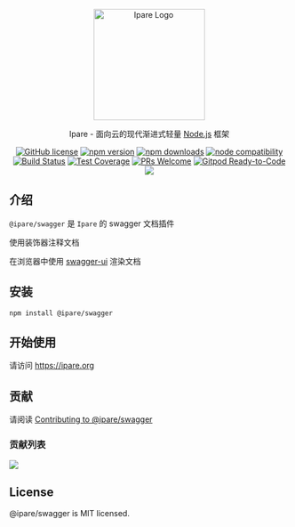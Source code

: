 <p align="center">
  <a href="https://ipare.org/" target="blank"><img src="https://ipare.org/images/logo.png" alt="Ipare Logo" width="200"/></a>
</p>

<p align="center">Ipare - 面向云的现代渐进式轻量 <a href="http://nodejs.org" target="_blank">Node.js</a> 框架</p>
<p align="center">
    <a href="https://github.com/ipare/swagger/blob/main/LICENSE" target="_blank"><img src="https://img.shields.io/badge/license-MIT-blue.svg" alt="GitHub license" /></a>
    <a href=""><img src="https://img.shields.io/npm/v/@ipare/swagger.svg" alt="npm version"></a>
    <a href=""><img src="https://badgen.net/npm/dt/@ipare/swagger" alt="npm downloads"></a>
    <a href="https://nodejs.org/en/about/releases/"><img src="https://img.shields.io/node/v/@ipare/swagger.svg" alt="node compatibility"></a>
    <a href="#"><img src="https://github.com/ipare/swagger/actions/workflows/test.yml/badge.svg?branch=main" alt="Build Status"></a>
    <a href="https://codecov.io/gh/ipare/swagger/branch/main"><img src="https://img.shields.io/codecov/c/github/ipare/swagger/main.svg" alt="Test Coverage"></a>
    <a href="https://github.com/ipare/swagger/pulls"><img src="https://img.shields.io/badge/PRs-welcome-brightgreen.svg" alt="PRs Welcome"></a>
    <a href="https://gitpod.io/#https://github.com/ipare/swagger"><img src="https://img.shields.io/badge/Gitpod-Ready--to--Code-blue?logo=gitpod" alt="Gitpod Ready-to-Code"></a>
    <a href="https://paypal.me/ihalwang" target="_blank"><img src="https://img.shields.io/badge/Donate-PayPal-ff3f59.svg"/></a>
</p>

## 介绍

`@ipare/swagger` 是 `Ipare` 的 swagger 文档插件

使用装饰器注释文档

在浏览器中使用 [swagger-ui](https://github.com/swagger-api/swagger-ui) 渲染文档

## 安装

```
npm install @ipare/swagger
```

## 开始使用

请访问 <https://ipare.org>

## 贡献

请阅读 [Contributing to @ipare/swagger](https://github.com/ipare/swagger/blob/main/CONTRIBUTING.md)

### 贡献列表

<a href="https://github.com/ipare/swagger/graphs/contributors">
  <img src="https://contrib.rocks/image?repo=ipare/swagger" />
</a>

## License

@ipare/swagger is MIT licensed.

